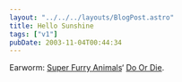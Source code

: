 ```yaml
---
layout: "../../../layouts/BlogPost.astro"
title: Hello Sunshine
tags: ["v1"]
pubDate: 2003-11-04T00:44:34
---
```


Earworm: [Super Furry Animals][1]&#8216; [Do Or Die][2].

[1]: http://www.superfurry.com/ "Official SFA site"
[2]: http://www.superfurry.org/info.php?q=doordie&t=lyrics "Super Furry Animals: Do Or Die (lyrics)"

